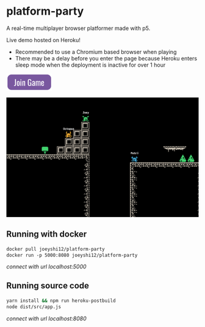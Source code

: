 # platform-party

A real-time multiplayer browser platformer made with p5.

Live demo hosted on Heroku!
- Recommended to use a Chromium based browser when playing
- There may be a delay before you enter the page because Heroku enters sleep mode when the deployment is inactive for over 1 hour

<a href=https://platform-party.herokuapp.com/>
    <img src="./assets/join_game.png" width=120 alt="platform-party"/>
</a>


![Platform Party](./assets/snapshot.png)


## Running with docker
```
docker pull joeyshi12/platform-party
docker run -p 5000:8080 joeyshi12/platform-party
```
*connect with url localhost:5000*


## Running source code
```bash
yarn install && npm run heroku-postbuild
node dist/src/app.js
```
*connect with url localhost:8080*
